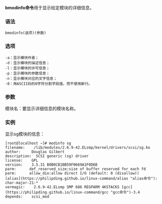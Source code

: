 **bmodinfo命令**用于显示给定模块的详细信息。

### 语法  

```
bmodinfo(选项)(参数)
```

### 选项  

```
-a：显示模块作者；
-d：显示模块的描述信息；
-l：显示模块的许可信息；
-p：显示模块的参数信息；
-n：显示模块对应的文字信息；
-0：用ASCII码的0字符分割字段值，而不使用新行。
```

### 参数  

模块名：要显示详细信息的模块名称。

### 实例  

显示sg模块的信息：

```
[root@localhost ~]# modinfo sg
filename:    /lib/modules/2.6.9-42.ELsmp/kernel/drivers/scsi/sg.ko
author:     Douglas Gilbert
description:  SCSI generic (sg) driver
license:    GPL
version:    3.5.31 B0B0CB1BB59F0669A1F0D6B
parm:      def_reserved_size:size of buffer reserved for each fd
parm:      allow_dio:allow direct I/O (default: 0 (disallow))
[alias](https://philipding.github.io/linux-command/alias "alias命令"):     char-major-21-*
vermagic:    2.6.9-42.ELsmp SMP 686 REGPARM 4KSTACKS [gcc](https://philipding.github.io/linux-command/gcc "gcc命令")-3.4
depends:    scsi_mod
```